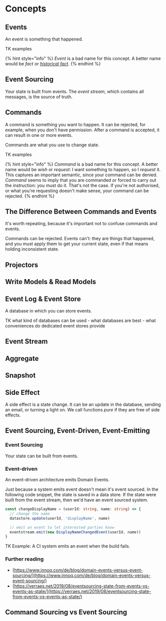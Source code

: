 # Concepts

## Events

An event is something that happened.

TK examples

{% hint style="info" %}
_Event_ is a bad name for this concept. A better name would be _fact_ or [_historical fact_](https://speakerdeck.com/npryce/mistakes-we-made-adopting-event-sourcing-and-how-we-recovered?slide=13).
{% endhint %}

## Event Sourcing

Your state is built from events. The _event stream_, which contains all messages, is the source of truth.

## Commands

A command is something you want to happen. It can be rejected, for example, when you don't have permission. After a command is accepted, it can result in one or more events.

Commands are what you use to change state. 

TK examples

{% hint style="info" %}
_Command_ is a bad name for this concept. A better name would be _wish_ or _request_: I want something to happen, so I _request_ it. This captures an important semantic, since your command can be denied. _Command_ seems to imply that you are commanded or forced to carry out the instruction: you must do it. That's not the case. If you're not authorised, or what you're requesting doesn't make sense, your command can be rejected.
{% endhint %}

## The Difference Between Commands and Events

It's worth repeating, because it's important not to confuse commands and events.

Commands can be rejected. Events can't: they are things that happened, and you must apply them to get your current state, even if that means holding inconsistent state.

## Projectors

## Write Models & Read Models

## Event Log & Event Store

A database in which you can store events.

TK what kind of databases can be used - what databases are best - what conveniences do dedicated event stores provide

## Event Stream

## Aggregate

## Snapshot

## Side Effect

A side effect is a state change. It can be an update in the database, sending an email, or turning a light on. We call functions _pure_ if they are free of side effects.

## Event Sourcing, Event-Driven, Event-Emitting

### Event Sourcing

Your state can be built from events.

### Event-driven

An event-driven architecture emits Domain Events.

Just because a system emits event doesn't mean it's event sourced. In the following code snippet, the state is saved in a data store. If the state were built from the event stream, then we'd have an event sourced system.

```typescript
const changeDisplayName = (userId: string, name: string) => {
  // change the name
  datastore.update(userId, 'displayName', name)

  // emit an event to let interested parties know
  eventstream.emit(new DisplayNameChangedEvent(userId, name))
}
```

TK Example: A CI system emits an event when the build fails.

### Further reading

* [https://www.innoq.com/de/blog/domain-events-versus-event-sourcing/](https://www.innoq.com/de/blog/domain-events-versus-event-sourcing/)
* [https://verraes.net/2019/08/eventsourcing-state-from-events-vs-events-as-state/](https://verraes.net/2019/08/eventsourcing-state-from-events-vs-events-as-state/)

## Command Sourcing vs Event Sourcing



